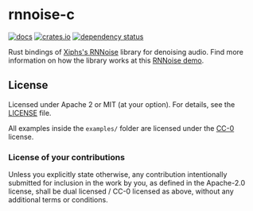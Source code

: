 # rnnoise-c

[![docs](https://docs.rs/rnnoise-c/badge.svg)](https://docs.rs/crate/rnnoise-c)
[![crates.io](https://img.shields.io/crates/v/rnnoise-c.svg)](https://crates.io/crates/rnnoise-c)
[![dependency status](https://deps.rs/repo/github/rustaudio/rnnoise-c/status.svg)](https://deps.rs/repo/github/rustaudio/rnnoise-c)

Rust bindings of [Xiphs's RNNoise](https://github.com/xiph/rnnoise) library for denoising audio. Find more information on how the library works at this [RNNoise demo](https://people.xiph.org/~jm/demo/rnnoise/).

## License

Licensed under Apache 2 or MIT (at your option). For details, see the [LICENSE](LICENSE) file.

All examples inside the `examples/` folder are licensed under the
[CC-0](https://creativecommons.org/publicdomain/zero/1.0/) license.

### License of your contributions

Unless you explicitly state otherwise, any contribution intentionally submitted for
inclusion in the work by you, as defined in the Apache-2.0 license,
shall be dual licensed / CC-0 licensed as above, without any additional terms or conditions.

